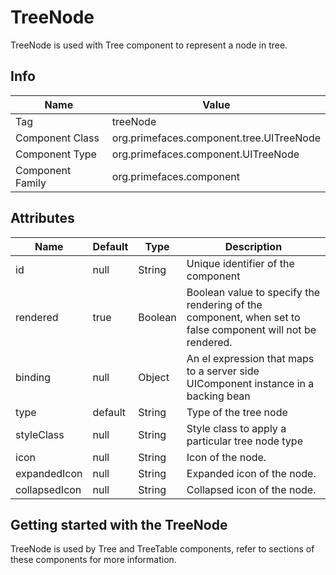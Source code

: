 # TreeNode

TreeNode is used with Tree component to represent a node in tree.

## Info

| Name | Value |
| --- | --- |
| Tag | treeNode
| Component Class | org.primefaces.component.tree.UITreeNode
| Component Type | org.primefaces.component.UITreeNode
| Component Family | org.primefaces.component |

## Attributes

| Name | Default | Type | Description | 
| --- | --- | --- | --- |
id | null | String | Unique identifier of the component
rendered | true | Boolean | Boolean value to specify the rendering of the component, when set to false component will not be rendered.
binding | null | Object | An el expression that maps to a server side UIComponent instance in a backing bean
type | default | String | Type of the tree node
styleClass | null | String | Style class to apply a particular tree node type
icon | null | String | Icon of the node.
expandedIcon | null | String | Expanded icon of the node.
collapsedIcon | null | String | Collapsed icon of the node.

## Getting started with the TreeNode
TreeNode is used by Tree and TreeTable components, refer to sections of these components for
more information.

